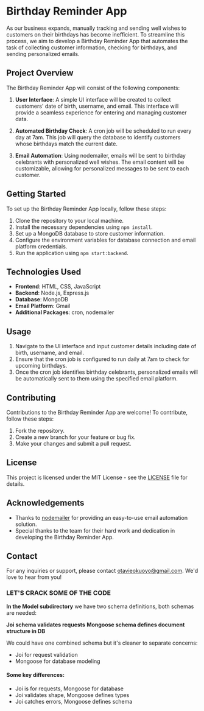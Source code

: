 # Birthday Reminder App

As our business expands, manually tracking and sending well wishes to customers on their birthdays has become inefficient. To streamline this process, we aim to develop a Birthday Reminder App that automates the task of collecting customer information, checking for birthdays, and sending personalized emails.

## Project Overview

The Birthday Reminder App will consist of the following components:

1. **User Interface**: A simple UI interface will be created to collect customers' date of birth, username, and email. This interface will provide a seamless experience for entering and managing customer data.

2. **Automated Birthday Check**: A cron job will be scheduled to run every day at 7am. This job will query the database to identify customers whose birthdays match the current date.

3. **Email Automation**: Using nodemailer, emails will be sent to birthday celebrants with personalized well wishes. The email content will be customizable, allowing for personalized messages to be sent to each customer.

## Getting Started

To set up the Birthday Reminder App locally, follow these steps:

1. Clone the repository to your local machine.
2. Install the necessary dependencies using `npm install`.
3. Set up a MongoDB database to store customer information.
4. Configure the environment variables for database connection and email platform credentials.
5. Run the application using `npm start:backend`.

## Technologies Used

- **Frontend**: HTML, CSS, JavaScript
- **Backend**: Node.js, Express.js
- **Database**: MongoDB
- **Email Platform**: Gmail
- **Additional Packages**: cron, nodemailer

## Usage

1. Navigate to the UI interface and input customer details including date of birth, username, and email.
2. Ensure that the cron job is configured to run daily at 7am to check for upcoming birthdays.
3. Once the cron job identifies birthday celebrants, personalized emails will be automatically sent to them using the specified email platform.

## Contributing

Contributions to the Birthday Reminder App are welcome! To contribute, follow these steps:

1. Fork the repository.
2. Create a new branch for your feature or bug fix.
3. Make your changes and submit a pull request.

## License

This project is licensed under the MIT License - see the [LICENSE](LICENSE) file for details.

## Acknowledgements

- Thanks to [nodemailer](https://nodemailer.com/) for providing an easy-to-use email automation solution.
- Special thanks to the team for their hard work and dedication in developing the Birthday Reminder App.

## Contact

For any inquiries or support, please contact [otavieokuoyo@gmail.com](mailto:otavieokuoyo@gmail.com). We'd love to hear from you!

### LET'S CRACK SOME OF THE CODE

**In the Model subdirectory** we have two schema definitions, both schemas are needed:

**Joi schema validates requests**
**Mongoose schema defines document structure in DB**

We could have one combined schema but it's cleaner to separate concerns:

-   Joi for request validation
-   Mongoose for database modeling

#### Some key differences:

- Joi is for requests, Mongoose for database
- Joi validates shape, Mongoose defines types
- Joi catches errors, Mongoose defines schema
